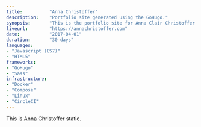 ```yaml
---
title: 			"Anna Christoffer"
description:	"Portfolio site generated using the GoHugo."
synopsis:		"This is the portfolio site for Anna Clair Christoffer generated using the GoHugo static site generator."
liveurl:		"https://annachristoffer.com"
date:			"2017-04-01"
duration:		"30 days"
languages: 		
- "Javascript (ES7)"
- "HTML5"
frameworks:
- "GoHugo"
- "Sass"
infrastructure: 
- "Docker"
- "Compose"
- "Linux"
- "CircleCI"
---
```


This is Anna Christoffer static.